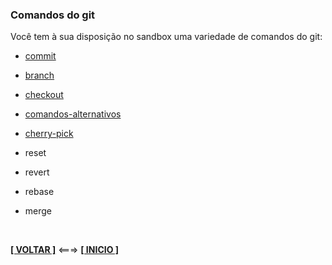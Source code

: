 ### Comandos do git

Você tem à sua disposição no sandbox uma variedade de comandos do git:

- [commit](./commit.md)

- [branch](./branch.md)

- [checkout](./checkout)

- [comandos-alternativos](./comandos-alternativos.md)

- [cherry-pick](./cherry-pick)

- reset

- revert

- rebase

- merge

<br>

[**[ VOLTAR ]**](../README.md) <===> [**[ INICIO ]**](#comandos-do-git)
